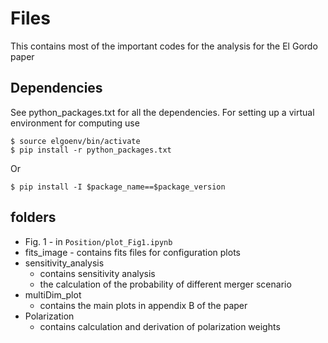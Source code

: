 # Files
This contains most of the important codes for the analysis for the El Gordo
paper

## Dependencies 
See python_packages.txt for all the dependencies.
For setting up a virtual environment for computing use

```
$ source elgoenv/bin/activate
$ pip install -r python_packages.txt 
```

Or 
```
$ pip install -I $package_name==$package_version 
```

## folders 
* Fig. 1 - in `Position/plot_Fig1.ipynb` 
* fits_image - contains fits files for configuration plots 
* sensitivity_analysis 
	* contains sensitivity analysis 
	* the calculation of the probability of different merger scenario 
* multiDim_plot 
	* contains the main plots in appendix B of the paper 
* Polarization 
	* contains calculation and derivation of polarization weights 
